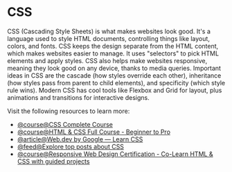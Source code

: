 # CSS

CSS (Cascading Style Sheets) is what makes websites look good. It's a language used to style HTML documents, controlling things like layout, colors, and fonts. CSS keeps the design separate from the HTML content, which makes websites easier to manage. It uses "selectors" to pick HTML elements and apply styles. CSS also helps make websites responsive, meaning they look good on any device, thanks to media queries. Important ideas in CSS are the cascade (how styles override each other), inheritance (how styles pass from parent to child elements), and specificity (which style rule wins). Modern CSS has cool tools like Flexbox and Grid for layout, plus animations and transitions for interactive designs.

Visit the following resources to learn more:

- [@course@CSS Complete Course](https://youtu.be/n4R2E7O-Ngo)
- [@course@HTML & CSS Full Course - Beginner to Pro](https://www.youtube.com/watch?v=G3e-cpL7ofc)
- [@article@Web.dev by Google — Learn CSS](https://web.dev/learn/css/)
- [@feed@Explore top posts about CSS](https://app.daily.dev/tags/css?ref=roadmapsh)
- [@course@Responsive Web Design Certification - Co-Learn HTML & CSS with guided projects](https://www.freecodecamp.org/learn/2022/responsive-web-design/)
